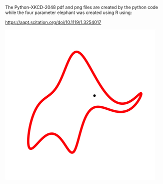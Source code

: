 The Python-XKCD-2048 pdf and png files are created by the python code while the four parameter elephant was created using R using:

https://aapt.scitation.org/doi/10.1119/1.3254017

![Four Parameter Elephant](elephant.png)

